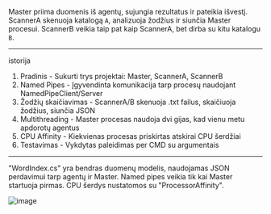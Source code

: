 
 Master priima duomenis iš agentų, sujungia rezultatus ir pateikia išvestį. 
 ScannerA skenuoja katalogą `A`, analizuoja žodžius ir siunčia Master procesui.
 ScannerB veikia taip pat kaip ScannerA, bet dirba su kitu katalogu `B`.

---

istorija

 1. Pradinis - Sukurti trys projektai: Master, ScannerA, ScannerB 
 2. Named Pipes - Įgyvendinta komunikacija tarp procesų naudojant NamedPipeClient/Server 
 3. Žodžių skaičiavimas - ScannerA/B skenuoja .txt failus, skaičiuoja žodžius, siunčia JSON 
 4. Multithreading - Master procesas naudoja dvi gijas, kad vienu metu apdorotų agentus 
 5. CPU Affinity - Kiekvienas procesas priskirtas atskirai CPU šerdžiai 
 6. Testavimas - Vykdytas paleidimas per CMD su argumentais 

---

 "WordIndex.cs" yra bendras duomenų modelis, naudojamas JSON perdavimui tarp agentų ir Master.
 Named pipes veikia tik kai Master startuoja pirmas.
 CPU šerdys nustatomos su "ProcessorAffinity".


![image](https://github.com/user-attachments/assets/fad41ddd-8444-4439-919e-746c5a4b69d5)

